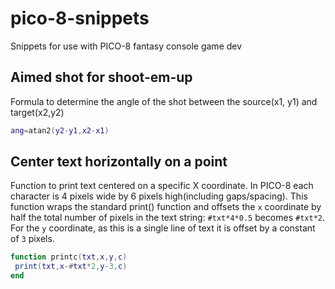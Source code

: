 # pico-8-snippets
Snippets for use with PICO-8 fantasy console game dev

## Aimed shot for shoot-em-up

Formula to determine the angle of the shot between the source(x1, y1) and target(x2,y2)

```lua
ang=atan2(y2-y1,x2-x1)
```

## Center text horizontally on a point

Function to print text centered on a specific X coordinate. In PICO-8 each character is 4 pixels wide by 6 pixels high(including gaps/spacing). This function wraps the standard print() function and offsets the `x` coordinate by half the total number of pixels in the text string: `#txt*4*0.5` becomes `#txt*2`. For the `y` coordinate, as this is a single line of text it is offset by a constant of `3` pixels.

```lua
function printc(txt,x,y,c) 
 print(txt,x-#txt*2,y-3,c)
end
```